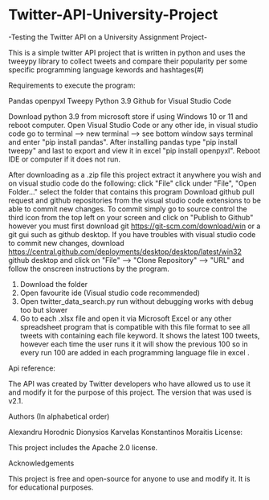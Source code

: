 # Twitter-API-University-Project
-Testing the Twitter API on a University Assignment Project-

This is a simple twitter API project that is written in python and uses the tweeypy library to collect tweets and compare their popularity per some specific programming language kewords and hashtages(#)

Requirements to execute the program:

Pandas
openpyxl
Tweepy
Python 3.9
Github for Visual Studio Code

Download python 3.9 from microsoft store if using Windows 10 or 11 and reboot computer.
Open Visual Studio Code or any other ide, in visual studio code go to terminal --> new terminal --> see bottom window says terminal and enter "pip install pandas". After installing pandas type "pip install tweepy" and last to export and view it in excel "pip install openpyxl". Reboot IDE or computer if it does not run. 


After downloading as a .zip file this project extract it anywhere you wish and  on visual studio code do the following:
    click "File"
    click under "File", "Open Folder..."
    select the folder that contains this program 
    Download github pull request and  github repositories from the visual studio code extensions to be able to commit new changes. 
    To commit simply go to source control the third icon from the top left on your screen and click on "Publish to Github" however you must first download git             https://git-scm.com/download/win or a git gui such as github desktop. 
    If you have troubles with visual studio code to commit new changes, download https://central.github.com/deployments/desktop/desktop/latest/win32 github desktop and     click on "File" --> "Clone Repository" --> "URL" and follow the onscreen instructions by the program. 

1. Download the folder 
2. Open favourite ide (Visual studio code recommended)
3. Open twitter_data_search.py  run without debugging works with debug too but slower
4. Go to each .xlsx file  and open it via Microsoft Excel or any other spreadsheet program that is compatible with this file format to see all tweets with containing each file keyword. It shows the latest 100 tweets, however each time the user runs it it will show the previous 100 so in every run 100 are added in each programming language file in excel .


Api reference:

The API was created by Twitter developers who have allowed us to use it and modify it for the purpose of this project. The version that was used is v2.1. 

Authors (In alphabetical order)

Alexandru Horodnic
Dionysios Karvelas 
Konstantinos Moraitis 
License:

This project includes the Apache 2.0 license. 

Acknowledgements 

This project is free and open-source for anyone to use and modify it. It is for educational purposes. 
